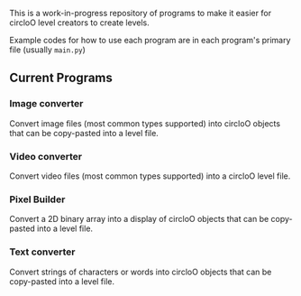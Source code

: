This is a work-in-progress repository of programs to make it easier for circloO level creators to create levels.

Example codes for how to use each program are in each program's primary file (usually `main.py`)


## Current Programs

### Image converter
Convert image files (most common types supported) into circloO objects that can be copy-pasted into a level file.

### Video converter
Convert video files (most common types supported) into a circloO level file.

### Pixel Builder
Convert a 2D binary array into a display of circloO objects that can be copy-pasted into a level file.

### Text converter
Convert strings of characters or words into circloO objects that can be copy-pasted into a level file.
